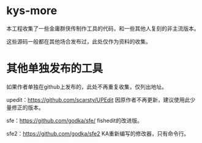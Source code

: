 # kys-more

本工程收集了一些金庸群侠传制作工具的代码，和一些其他人复刻的非主流版本。

这些源码一般都在其他场合发布过，此处仅作为资料的收集。

# 其他单独发布的工具

如果作者单独在github上发布的，此处不再重复收集，仅列出地址。

upedit：<https://github.com/scarsty/UPEdit> 因原作者不再更新，建议使用此少量修正的版本。

sfe：<https://github.com/godka/sfe/> fishedit的改进版。

sfe2：<https://github.com/godka/sfe2> KA重新编写的修改器，只有命令行。
